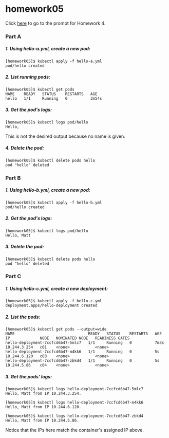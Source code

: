 # homework05

Click [here](https://coe-332-sp21.readthedocs.io/en/main/homework/homework05.html) to go to the prompt for Homework 4.

### Part A

##### 1. Using hello-a.yml, create a new pod:
```shell
[homework05]$ kubectl apply -f hello-a.yml
pod/hello created
```

##### 2. List running pods:
```shell
[homework05]$ kubectl get pods
NAME    READY   STATUS    RESTARTS   AGE
hello   1/1     Running   0          3m54s
```

##### 3. Get the pod's logs:
```shell
[homework05]$ kubectl logs pod/hello
Hello,
```

This is not the desired output because no name is given.

##### 4. Delete the pod:
```shell
[homework05]$ kubectl delete pods hello
pod "hello" deleted
```

### Part B

##### 1. Using hello-b.yml, create a new pod:
```shell
[homework05]$ kubectl apply -f hello-b.yml
pod/hello created
```

##### 2. Get the pod's logs:
```shell
[homework05]$ kubectl logs pod/hello
Hello, Matt
```

##### 3. Delete the pod:
```shell
[homework05]$ kubectl delete pods hello
pod "hello" deleted
```

### Part C

##### 1. Using hello-c.yml, create a new deployment:
```shell
[homework05]$ kubectl apply -f hello-c.yml
deployment.apps/hello-deployment created
```

##### 2. List the pods:
```shell
[homework05]$ kubectl get pods --output=wide
NAME                                READY   STATUS    RESTARTS   AGE    IP             NODE   NOMINATED NODE   READINESS GATES
hello-deployment-7ccfcd6b47-5mlc7   1/1     Running   0          7m3s   10.244.3.254   c01    <none>           <none>
hello-deployment-7ccfcd6b47-m4kk6   1/1     Running   0          5s     10.244.6.120   c03    <none>           <none>
hello-deployment-7ccfcd6b47-zbkd4   1/1     Running   0          5s     10.244.5.86    c04    <none>           <none>
```

##### 3. Get the pods' logs:
```shell
[homework05]$ kubectl logs hello-deployment-7ccfcd6b47-5mlc7
Hello, Matt from IP 10.244.3.254.

[homework05]$ kubectl logs hello-deployment-7ccfcd6b47-m4kk6
Hello, Matt from IP 10.244.6.120.

[homework05]$ kubectl logs hello-deployment-7ccfcd6b47-zbkd4
Hello, Matt from IP 10.244.5.86.
```

Notice that the IPs here match the container's assigned IP above.
